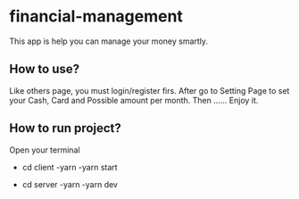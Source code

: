 # financial-management

This app is help you can manage your money smartly. 

## How to use?
Like others page, you must login/register firs. After go to Setting Page to set your Cash, Card and Possible amount per month. 
Then ...... Enjoy it.

## How to run project?
Open your terminal
- cd client
-yarn
-yarn start

- cd server
-yarn 
-yarn dev

